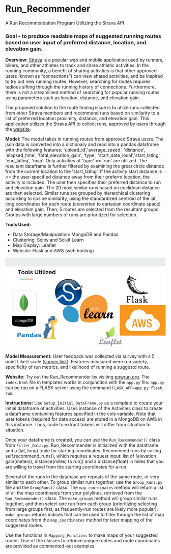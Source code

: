# Run_Recommender
A Run Recommendation Program Utilizing the Strava API

### Goal - to produce readable maps of suggested running routes based on user input of preferred distance, location, and elevation gain.

**Overview:** 
[Strava](https://www.strava.com) is a popular web and mobile application used by runners, bikers, and other athletes to track and share athletic activities. In the running community, a benefit of sharing activities is that other approved users (known as “connections”) can view shared activities, and be inspired to try out new running routes. However, searching for routes requires tedious sifting through the running history of connections. Furthermore, there is not a streamlined method of searching for popular running routes using parameters such as location, distance, and elevation gain.  

The proposed solution to the route finding issue is to utilze runs collected from other Strava members and recommend runs based on similarity to a list of preferred location proximity, distance, and elevation gain.  This application utilizes the Strava API to collect runs, approved by users through the [website](http://pnwrun.org/).

**Model:**
The model takes in running routes from approved Strava users.  The json data is converted into a dictionary and read into a pandas dataframe with the following features:  'upload_id','average_speed', 'distance', 'elapsed_time', 'total_elevation_gain', 'type', 'start_date_local','start_latlng', 'end_latlng', 'map'.  Only activities of 'type' == 'run' are utilized.  The resultant dataframe is further filtered by examining the great circle distance from the current location to the 'start_latlng'.  If the activity start distance is <= the user-specified distance away from their preferrd location, the activity is included. The user then specifies their preferred distance to run and elevation gain.  The 20 most similar runs based on euclidean distance are then selected.  Similar runs are grouped by hierarchical clustering according to cosine similarity, using the standardized centroid of the lat, long coordinates for each route (converted to cartesian coordinate space) and elevation gain.  Then, 5 routes are selected from the resultant groups.  Groups with large numbers of runs are prioritized for selection.

**Tools Used:**
* Data Storage/Manipulation: MongoDB and Pandas
* Clustering: Scipy and Scikit Learn
* Map Display: Leaflet
* Website: Flask and AWS (web hosting)

![tools](https://github.com/elizabethguy86/Run_Recommender/blob/master/Presentation/Tools_Used.jpg)

**Model Measurement:**
User feedback was collected via survey with a 5 point Likert scale ([survey link](https://goo.gl/forms/UMuNlv6t8kjVNb1q1)).  Features measured were run variety, specificity of run metrics, and likelihood of running a suggestd route.

**Website:**
Try out the Run_Recommender by visiting [pnwrun.org](http://pnwrun.org/). The `index.html` file in templates works in conjunction with the `app.py` file.  `app.py` can be run on a FLASK server using the command `FLASK_APP=app.py flask run`.

**Instructions:**
Use `Setup_Initial_DataFrame.py` as a template to create your initial dataframe of activities. Uses instance of the Activities class to create a dataframe containing features specified in the cols variable.  Note that user tokens (required for data access) are stored in a MongoDB on AWS in this instance.  Thus, code to extract tokens will differ from situation to situation.

Once your dataframe is created, you can use the `Run_Recommender()` class from 
`Filter_Data.py`.  Run_Recommender is initialized with the dataframe and a (lat, long) tuple for starting coordinates.  Recommend runs by calling self.recommend_runs(), which requires a request input: list of [elevation gain(meters), distance(miles) to run]) and a distance(float) in miles that you are willing to travel from the starting coordinates for a run.

Several of the runs in the database are repeats of the same route, or very similar to each other.  To group similar runs together, use the `Group_Runs.py` file and the `GroupRuns()` class.  The `map_coordinates` method will return a list of all the map coordinates from your polylines, retrieved from the `Run_Recommender()` class.  The `make_groups` method will group similar runs together, and then select one run from each group (prioritizing selecting from large groups first, as frequently-run routes are likely more popular).  `make_groups` returns indices that can be used to filter through the list of map coordinates from the `map_coordinates` method for later mapping of the suggested routes.

Use the functions in `Mapping_Functions` to make maps of your suggested routes.  Use of the classes to retrieve unique routes and route coordinates are provided as commented-out examples.
